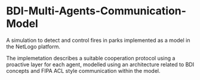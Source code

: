 # BDI-Multi-Agents-Communication-Model

A simulation to detect and control fires in parks implemented as a model in the NetLogo platform.

The implemetation describes a suitable cooperation protocol using a proactive layer for each agent, modelled using an architecture related to BDI concepts and FIPA ACL style communication within the model.


